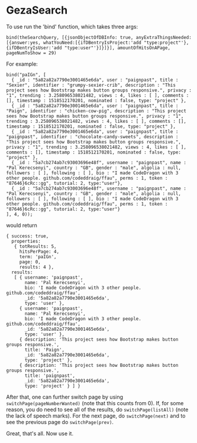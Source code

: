# GezaSearch

To use run the 'bind' function, which takes three args:

```bind(theSearchQuery, [{jsonObjectOfDBInfo: true, anyExtraThingsNeeded: [{answer:yes, whatYouNeed:[{ifDBentryIsProject:'add "type:project"'},{ifDBentryIsUser:'add "type:user"'}]}]}], amountOfHitsOnAPage, pageNumToShow = 29)```

For example:

```
bind("paIGn", [
  { _id : "5a82a82a7790e3001465e6da", user : "paignpast", title : "Sexier", identifier : "grumpy-sexier-crib", description : "This project sees how Bootstrap makes button groups responsive.", privacy : "1", trending : 3.258096538021482, views : 4, likes : [ ], comments : [], timestamp : 1518512170201, nominated : false, type: "project" },
  { _id : "5a82a82a7790e3001465e6da", user : "paignpast", title : "Paign", identifier : "chicken-cow-pig", description : "This project sees how Bootstrap makes button groups responsive.", privacy : "1", trending : 3.258096538021482, views : 4, likes : [ ], comments : [], timestamp : 1518512170201, nominated : false, type: "project" },
  { _id : "5a82a82a7790e3001465e6da", user : "paignpast", title : "paignpast", identifier : "chocolate-candy-sweets", description : "This project sees how Bootstrap makes button groups responsive.", privacy : "1", trending : 3.258096538021482, views : 4, likes : [ ], comments : [], timestamp : 1518512170201, nominated : false, type: "project" },
  { _id : "5a7cb274ab7c93003696e48f", username : "paignpast", name : "Pal Kerecsenyi", country : "GB", gender : "male", algolia : null, followers : [ ], following : [ ], bio : "I made CodeDragon with 3 other people. github.com/codeddraig/ffau", perms : 1, token : "87646}6cRc::gg", tutorial: 2, type:"user"},
  { _id : "5a7cb274ab7c93003696e48f", username : "paignpast", name : "Pal Kerecsenyi", country : "GB", gender : "male", algolia : null, followers : [ ], following : [ ], bio : "I made CodeDragon with 3 other people. github.com/codeddraig/ffau", perms : 1, token : "87646}6cRc::gg", tutorial: 2, type:"user"}
], 4, 0));
```

would return

```
{ success: true,
  properties: 
   { totResults: 5,
     hitsPerPage: 4,
     term: 'paIGn',
     page: 0,
     results: 4 },
  results: 
   [ { username: 'paignpast',
       name: 'Pal Kerecsenyi',
       bio: 'I made CodeDragon with 3 other people. github.com/codeddraig/ffau',
       _id: '5a82a82a7790e3001465e6da',
       type: 'user' },
     { username: 'paignpast',
       name: 'Pal Kerecsenyi',
       bio: 'I made CodeDragon with 3 other people. github.com/codeddraig/ffau',
       _id: '5a82a82a7790e3001465e6da',
       type: 'user' },
     { description: 'This project sees how Bootstrap makes button groups responsive.',
       title: 'Paign',
       _id: '5a82a82a7790e3001465e6da',
       type: 'project' },
     { description: 'This project sees how Bootstrap makes button groups responsive.',
       title: 'paignpast',
       _id: '5a82a82a7790e3001465e6da',
       type: 'project' } ] }
```

After that, one can further switch page by using `switchPage(pageNumberWanted)` (note that this counts from 0). If, for some reason, you do need to see all of the results, do `switchPage(listAll)` (note the lack of speech marks). For the next page, do `switchPage(next)` and to see the previous page do `switchPage(prev)`.

Great, that's all. Now use it.
